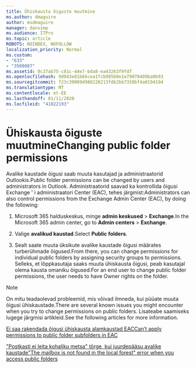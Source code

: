 ```yaml
---
title: Ühiskausta õiguste muutmine
ms.author: dmaguire
author: msdmaguire
manager: dansimp
ms.audience: ITPro
ms.topic: article
ROBOTS: NOINDEX, NOFOLLOW
localization_priority: Normal
ms.custom:
- "633"
- "3500007"
ms.assetid: 0c37ab75-c81c-44e7-bda8-ea43263f9fdf
ms.openlocfilehash: 9d043e81b66cea1fcb985b0e1e79078409ba0b93
ms.sourcegitcommit: f23c39009d988228213fdb2bb7350bf4a0194194
ms.translationtype: MT
ms.contentlocale: et-EE
ms.lasthandoff: 01/11/2020
ms.locfileid: "41022193"
---
```

# <a name="changing-public-folder-permissions"></a><span data-ttu-id="c9abd-102">Ühiskausta õiguste muutmine</span><span class="sxs-lookup"><span data-stu-id="c9abd-102">Changing public folder permissions</span></span>

<span data-ttu-id="c9abd-103">Avalike kaustade õigusi saab muuta kasutajad ja administraatorid Outlookis.</span><span class="sxs-lookup"><span data-stu-id="c9abd-103">Public folder permissions can be changed by users and administrators in Outlook.</span></span> <span data-ttu-id="c9abd-104">Administraatorid saavad ka kontrollida õigusi Exchange ' i administraatori Center (EAC), tehes järgmist:</span><span class="sxs-lookup"><span data-stu-id="c9abd-104">Administrators can also control permissions from the Exchange Admin Center (EAC), by doing the following:</span></span>
  
1. <span data-ttu-id="c9abd-105">Microsoft 365 halduskeskus, minge **admin keskused** \> **Exchange**.</span><span class="sxs-lookup"><span data-stu-id="c9abd-105">In the Microsoft 365 admin center, go to **Admin centers** \> **Exchange**.</span></span>

2. <span data-ttu-id="c9abd-106">Valige **avalikud kaustad**.</span><span class="sxs-lookup"><span data-stu-id="c9abd-106">Select **Public folders**.</span></span>

3. <span data-ttu-id="c9abd-107">Sealt saate muuta üksikute avalike kaustade õigusi määrates turberühmade õigused.</span><span class="sxs-lookup"><span data-stu-id="c9abd-107">From there, you can change permissions for individual public folders by assigning security groups to permissions.</span></span> <span data-ttu-id="c9abd-108">Selleks, et lõppkasutaja saaks muuta ühiskausta õigusi, peab kasutajal olema kausta omaniku õigused.</span><span class="sxs-lookup"><span data-stu-id="c9abd-108">For an end user to change public folder permissions, the user needs to have Owner rights on the folder.</span></span>

> [!NOTE]
> <span data-ttu-id="c9abd-109">On mitu teadaolevad probleemid, mis võivad ilmneda, kui püüate muuta õigusi ühiskaustade.</span><span class="sxs-lookup"><span data-stu-id="c9abd-109">There are several known issues you might encounter when you try to change permissions on public folders.</span></span> <span data-ttu-id="c9abd-110">Lisateabe saamiseks lugege järgmisi artikleid.</span><span class="sxs-lookup"><span data-stu-id="c9abd-110">See the following articles for more information.</span></span>
>
> [<span data-ttu-id="c9abd-111">Ei saa rakendada õigusi ühiskausta alamkaustad EAC</span><span class="sxs-lookup"><span data-stu-id="c9abd-111">Can’t apply permissions to public folder subfolders in EAC</span></span>](https://docs.microsoft.com/exchange/troubleshoot/public-folders/can%E2%80%99t-apply-permissions-public-folder-subfolders)
>
> [<span data-ttu-id="c9abd-112">"Postkasti ei leita kohaliku metsa" tõrge, kui juurdepääsu avalike kaustade</span><span class="sxs-lookup"><span data-stu-id="c9abd-112">"The mailbox is not found in the local forest" error when you access public folders</span></span>](https://docs.microsoft.com/exchange/troubleshoot/public-folders/mailbox-not-found-local-forest-public-folder)
